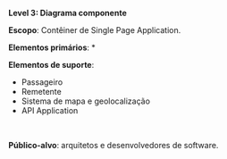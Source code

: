 **Level 3: Diagrama componente**

**Escopo**: Contêiner de Single Page Application.

**Elementos primários**:
* 
<br>

**Elementos de suporte**:
* Passageiro
* Remetente
* Sistema de mapa e geolocalização
* API Application
<br>

**Público-alvo**: arquitetos e desenvolvedores de software.